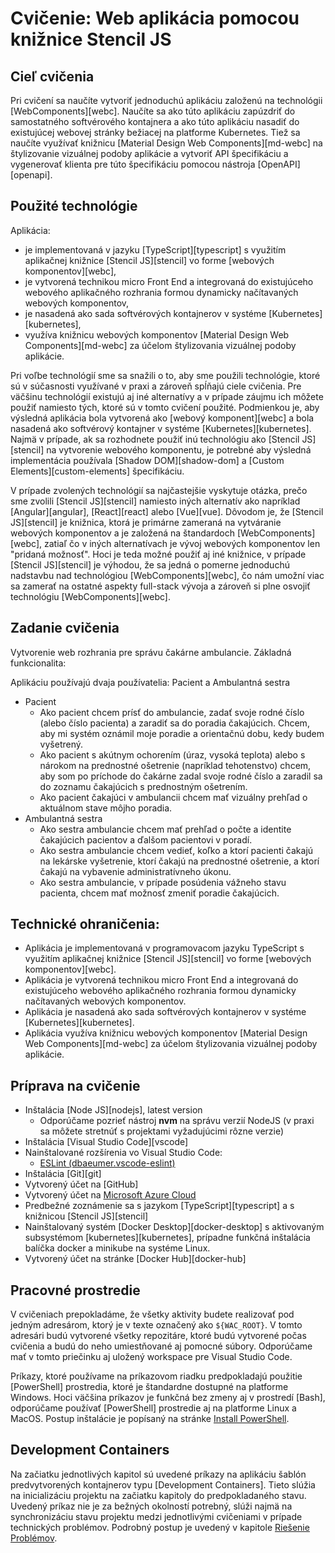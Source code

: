 # Cvičenie: Web aplikácia pomocou knižnice Stencil JS

## <a name="ciel"></a>Cieľ cvičenia

Pri cvičení sa naučíte vytvoriť jednoduchú aplikáciu založenú na technológii [WebComponents][webc].
Naučíte sa ako túto aplikáciu zapúzdriť do samostatného softvérového kontajnera a ako túto aplikáciu
nasadiť do existujúcej webovej stránky bežiacej na platforme Kubernetes. Tiež sa naučíte využívať
knižnicu [Material Design Web Components][md-webc] na štylizovanie vizuálnej podoby aplikácie a vytvoriť
API špecifikáciu a vygenerovať klienta pre túto špecifikáciu pomocou nástroja [OpenAPI][openapi].

## Použité technológie

Aplikácia:

* je implementovaná v jazyku [TypeScript][typescript] s využitím aplikačnej knižnice [Stencil JS][stencil] 
vo forme [webových komponentov][webc],
* je vytvorená technikou micro Front End a integrovaná do existujúceho webového aplikačného rozhrania formou dynamicky načítavaných webových komponentov,
* je nasadená ako sada softvérových kontajnerov v systéme [Kubernetes][kubernetes],
* využíva knižnicu webových komponentov [Material Design Web Components][md-webc] za účelom štylizovania vizuálnej podoby aplikácie.

Pri voľbe technológií sme sa snažili o to, aby sme použili technológie, ktoré sú v súčasnosti využívané v praxi
a zároveň spĺňajú ciele cvičenia. Pre väčšinu technológií existujú aj iné alternatívy a v prípade záujmu ich
môžete použiť namiesto tých, ktoré sú v tomto cvičení použité. Podmienkou je, aby výsledná aplikácia bola vytvorená
ako [webový komponent][webc] a bola nasadená ako softvérový kontajner v systéme [Kubernetes][kubernetes]. Najmä v prípade,
ak sa rozhodnete použiť inú technológiu ako [Stencil JS][stencil] na vytvorenie webového komponentu, je potrebné aby výsledná
implementácia používala [Shadow DOM][shadow-dom] a [Custom Elements][custom-elements] špecifikáciu.

V prípade zvolených technológií sa najčastejšie vyskytuje otázka, prečo sme zvolili [Stencil JS][stencil] namiesto
iných alternatív ako napríklad [Angular][angular], [React][react] alebo [Vue][vue]. Dôvodom je, že [Stencil JS][stencil]
je knižnica, ktorá je primárne zameraná na vytváranie webových komponentov a je založená na štandardoch [WebComponents][webc],
zatiaľ čo v iných alternatívach je vývoj webových komponentov len "pridaná možnosť".
Hoci je teda možné použiť aj iné knižnice, v prípade [Stencil JS][stencil] je výhodou,
že sa jedná o pomerne jednoduchú nadstavbu nad technológiou [WebComponents][webc], čo nám umožní viac sa zamerať na ostatné 
aspekty full-stack vývoja a zároveň si plne osvojiť technológiu [WebComponents][webc].

## <a name="zadanie"></a>Zadanie cvičenia

Vytvorenie web rozhrania pre správu čakárne ambulancie. Základná funkcionalita:

Aplikáciu používajú dvaja používatelia: Pacient a Ambulantná sestra

* Pacient
  * Ako pacient chcem prísť do ambulancie, zadať svoje rodné číslo (alebo číslo
  pacienta) a zaradiť sa do poradia čakajúcich. Chcem, aby mi systém oznámil
  moje poradie a orientačnú dobu, kedy budem vyšetrený.
  * Ako pacient s akútnym ochorením (úraz, vysoká teplota) alebo s nárokom
  na prednostné ošetrenie (napríklad tehotenstvo) chcem, aby som po príchode do
  čakárne zadal svoje rodné číslo a zaradil sa do zoznamu čakajúcich s prednostným
  ošetrením.
  * Ako pacient čakajúci v ambulancii chcem mať vizuálny prehľad o aktuálnom
  stave môjho poradia.
* Ambulantná sestra
  * Ako sestra ambulancie chcem mať prehľad o počte a identite čakajúcich pacientov a ďalšom pacientovi v poradí.
  * Ako sestra ambulancie chcem vedieť, koľko a ktorí pacienti čakajú na lekárske
   vyšetrenie, ktorí čakajú na prednostné ošetrenie, a ktorí čakajú na vybavenie
    administratívneho úkonu.
  * Ako sestra ambulancie, v prípade posúdenia vážneho stavu pacienta, chcem mať možnosť zmeniť poradie čakajúcich.

## Technické ohraničenia:

* Aplikácia je implementovaná v programovacom jazyku TypeScript s využitím
  aplikačnej knižnice [Stencil JS][stencil] vo forme [webových komponentov][webc].
* Aplikácia je vytvorená technikou micro Front End a integrovaná do existujúceho
  webového aplikačného rozhrania formou dynamicky načítavaných webových komponentov.
* Aplikácia je nasadená ako sada softvérových kontajnerov v systéme
  [Kubernetes][kubernetes].
* Aplikácia využíva knižnicu webových komponentov [Material Design Web Components][md-webc] za účelom štylizovania vizuálnej podoby aplikácie.

## <a name="priprava"></a>Príprava na cvičenie

* Inštalácia [Node JS][nodejs], latest version
  * Odporúčame pozrieť nástroj **nvm** na správu verzií NodeJS (v praxi sa môžete stretnúť s projektami vyžadujúcimi rôzne verzie)
* Inštalácia [Visual Studio Code][vscode]
* Nainštalované rozšírenia vo Visual Studio Code:
  * [ESLint (dbaeumer.vscode-eslint)](https://marketplace.visualstudio.com/items?itemName=dbaeumer.vscode-eslint)
* Inštalácia [Git][git]
* Vytvorený účet na [GitHub]
* Vytvorený účet na [Microsoft Azure Cloud](https://azure.microsoft.com/en-us/free/students/)
* Predbežné zoznámenie sa s jazykom [TypeScript][typescript]
  a s knižnicou [Stencil JS][stencil]
* Nainštalovaný systém [Docker Desktop][docker-desktop] s aktivovaným subsystémom [kubernetes][kubernetes], prípadne funkčná inštalácia balíčka docker a minikube na systéme Linux.
* Vytvorený účet na stránke [Docker Hub][docker-hub]

## Pracovné prostredie

V cvičeniach prepokladáme, že všetky aktivity budete realizovať pod jedným adresárom, ktorý je v texte označený ako `${WAC_ROOT}`. V tomto adresári budú vytvorené všetky repozitáre, ktoré budú vytvorené počas cvičenia a budú do neho umiestňované aj pomocné súbory. Odporúčame mať v tomto priečinku aj uložený workspace pre Visual Studio Code.

Príkazy, ktoré používame na príkazovom riadku predpokladajú použitie [PowerShell] prostredia, ktoré je štandardne dostupné na platforme Windows. Hoci väčšina príkazov je funkčná bez zmeny aj v prostredí [Bash], odporúčame používať [PowerShell] prostredie aj na platforme Linux a MacOS. Postup inštalácie je popísaný na stránke [Install PowerShell](https://learn.microsoft.com/en-us/powershell/scripting/install/installing-powershell).

## Development Containers

Na začiatku jednotlivých kapitol sú uvedené príkazy na aplikáciu šablón predvytvorených kontajnerov typu [Development Containers]. Tieto slúžia na inicializáciu projektu na začiatku kapitoly do predpokladaného stavu. Uvedený príkaz nie je za bežných okolností potrebný, slúži najmä na synchronizáciu stavu projektu medzi jednotlivými cvičeniami v prípade technických problémov. Podrobný postup je uvedený v kapitole [Riešenie Problémov](../99.Problems-Resolutions/01.development-containers.md).
